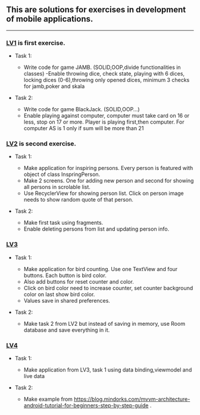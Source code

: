 ## This are solutions for exercises in development of mobile applications.
---

### [LV1](https://github.com/kristijankoscak/RMA/tree/master/LV1) is first exercise.

- Task 1:
    - Write code for game JAMB. (SOLID,OOP,divide functionalities in classes)
    -Enable throwing dice, check state, playing with 6 dices, locking dices (0-6),throwing only opened dices, minimum 3 checks for jamb,poker and skala
 
- Task 2:
    - Write code for game BlackJack. (SOLID,OOP...)
    - Enable playing against computer, computer must take card on 16 or less, stop on 17 or more. 
Player is playing first,then computer. For computer AS is 1 only if sum will be more than 21

### [LV2](https://github.com/kristijankoscak/RMA/tree/master/LV2) is second exercise.

- Task 1:
    - Make application for inspiring persons. Every person is featured with object of class InspringPerson. 
    - Make 2 screens. One for adding new person and second for showing all persons in scrolable list.
    - Use RecyclerView for showing person list. Click on person image needs to show random quote of that person.

- Task 2:
    - Make first task using fragments.
    - Enable deleting persons from list and updating person info.

### [LV3](https://github.com/kristijankoscak/RMA/tree/master/LV3) 

- Task 1:
    - Make application for bird counting. Use one TextView and four buttons. Each button is bird color.
    - Also add buttons for reset counter and color.
    - Click on bird color need to increase counter, set counter background color on last show bird color.
    - Values save in shared preferences.

- Task 2:
    - Make task 2 from LV2 but instead of saving in memory, use Room database and save everything in it.


### [LV4](https://github.com/kristijankoscak/RMA/tree/master/LV4) 

- Task 1:
    - Make application from LV3, task 1 using data binding,viewmodel and live data
    
- Task 2:
    - Make example from  https://blog.mindorks.com/mvvm-architecture-android-tutorial-for-beginners-step-by-step-guide .
